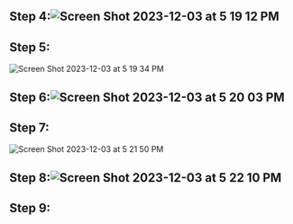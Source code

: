 ## Step 4:![Screen Shot 2023-12-03 at 5 19 12 PM](https://github.com/Naweidh/cse15l-lab-reports/assets/146774867/e3abafc2-c76e-40a0-b160-41ac7e2d05d3)

## Step 5:
![Screen Shot 2023-12-03 at 5 19 34 PM](https://github.com/Naweidh/cse15l-lab-reports/assets/146774867/5e3447c6-2fbf-4688-af75-a17e7dea7c83)

## Step 6:![Screen Shot 2023-12-03 at 5 20 03 PM](https://github.com/Naweidh/cse15l-lab-reports/assets/146774867/bff51b29-a7a4-45af-aa66-6c9b24366642)

## Step 7:
![Screen Shot 2023-12-03 at 5 21 50 PM](https://github.com/Naweidh/cse15l-lab-reports/assets/146774867/2f286444-98d7-40d2-b0a0-577ffedfe947)

## Step 8:![Screen Shot 2023-12-03 at 5 22 10 PM](https://github.com/Naweidh/cse15l-lab-reports/assets/146774867/ae108831-655a-4a1c-8b98-45ef4dda4a26)

## Step 9:


